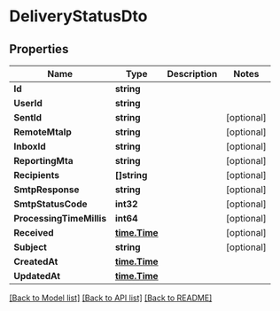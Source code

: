 # DeliveryStatusDto

## Properties

Name | Type | Description | Notes
------------ | ------------- | ------------- | -------------
**Id** | **string** |  | 
**UserId** | **string** |  | 
**SentId** | **string** |  | [optional] 
**RemoteMtaIp** | **string** |  | [optional] 
**InboxId** | **string** |  | [optional] 
**ReportingMta** | **string** |  | [optional] 
**Recipients** | **[]string** |  | [optional] 
**SmtpResponse** | **string** |  | [optional] 
**SmtpStatusCode** | **int32** |  | [optional] 
**ProcessingTimeMillis** | **int64** |  | [optional] 
**Received** | [**time.Time**](time.Time) |  | [optional] 
**Subject** | **string** |  | [optional] 
**CreatedAt** | [**time.Time**](time.Time) |  | 
**UpdatedAt** | [**time.Time**](time.Time) |  | 

[[Back to Model list]](../README#documentation-for-models) [[Back to API list]](../README#documentation-for-api-endpoints) [[Back to README]](../README)


